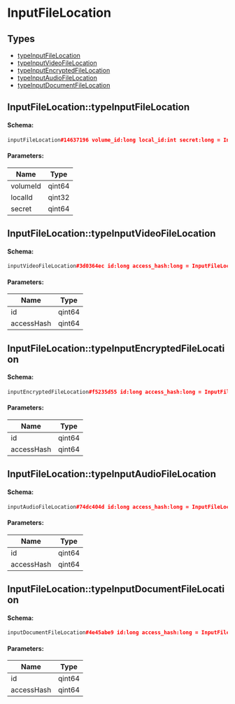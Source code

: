 # InputFileLocation

## Types

* [typeInputFileLocation](#inputfilelocationtypeinputfilelocation)
* [typeInputVideoFileLocation](#inputfilelocationtypeinputvideofilelocation)
* [typeInputEncryptedFileLocation](#inputfilelocationtypeinputencryptedfilelocation)
* [typeInputAudioFileLocation](#inputfilelocationtypeinputaudiofilelocation)
* [typeInputDocumentFileLocation](#inputfilelocationtypeinputdocumentfilelocation)

## InputFileLocation::typeInputFileLocation

#### Schema:

```c++
inputFileLocation#14637196 volume_id:long local_id:int secret:long = InputFileLocation;
```

#### Parameters:

|Name|Type|
|----|----|
|volumeId|qint64|
|localId|qint32|
|secret|qint64|

## InputFileLocation::typeInputVideoFileLocation

#### Schema:

```c++
inputVideoFileLocation#3d0364ec id:long access_hash:long = InputFileLocation;
```

#### Parameters:

|Name|Type|
|----|----|
|id|qint64|
|accessHash|qint64|

## InputFileLocation::typeInputEncryptedFileLocation

#### Schema:

```c++
inputEncryptedFileLocation#f5235d55 id:long access_hash:long = InputFileLocation;
```

#### Parameters:

|Name|Type|
|----|----|
|id|qint64|
|accessHash|qint64|

## InputFileLocation::typeInputAudioFileLocation

#### Schema:

```c++
inputAudioFileLocation#74dc404d id:long access_hash:long = InputFileLocation;
```

#### Parameters:

|Name|Type|
|----|----|
|id|qint64|
|accessHash|qint64|

## InputFileLocation::typeInputDocumentFileLocation

#### Schema:

```c++
inputDocumentFileLocation#4e45abe9 id:long access_hash:long = InputFileLocation;
```

#### Parameters:

|Name|Type|
|----|----|
|id|qint64|
|accessHash|qint64|

